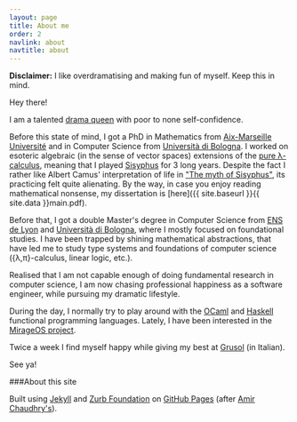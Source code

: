 ```yaml
---
layout: page
title: About me
order: 2
navlink: about
navtitle: about
---
```


<p class="message"><strong>Disclaimer:</strong> I like overdramatising and
making fun of myself. Keep this in mind.</p>

Hey there!

I am a talented [drama queen](http://en.wiktionary.org/wiki/drama_queen)
with poor to none self-confidence.

Before this state of mind, I got a PhD in Mathematics from [Aix-Marseille
Université](http://www.univ-amu.fr/) and in Computer Science from
[Università di Bologna](http://www.unibo.it/). I worked on esoteric
algebraic (in the sense of vector spaces) extensions of the [pure
&#x3BB;-calculus](http://en.wikipedia.org/wiki/Lambda_calculus), meaning
that I played [Sisyphus](http://en.wikipedia.org/wiki/Sisyphus) for 3 long
years. Despite the fact I rather like Albert Camus' interpretation of life
in ["The myth of
Sisyphus"](http://en.wikipedia.org/wiki/The_Myth_of_Sisyphus), its
practicing felt quite alienating. By the way, in case you enjoy reading
mathematical nonsense, my dissertation is
[here]({{ site.baseurl }}{{ site.data }}main.pdf).

Before that, I got a double Master's degree in Computer Science from [ENS
de Lyon](http://www.ens-lyon.eu/) and [Università di
Bologna](http://www.unibo.it/), where I mostly focused on foundational
studies. I have been trapped by shining mathematical abstractions, that
have led me to study type systems and foundations of computer science
({&#x3BB;,&pi;}-calculus, linear logic, etc.).

Realised that I am not capable enough of doing fundamental research in
computer science, I am now chasing professional happiness as a software
engineer, while pursuing my dramatic lifestyle.

During the day, I normally try to play around with the
[OCaml](http://www.ocaml.org/) and [Haskell](http://www.haskell.org/)
functional programming languages. Lately, I have been interested in the
[MirageOS project](http://openmirage.org/).

Twice a week I find myself happy while giving my best at
[Grusol](http://grusol.it/) (in Italian).

See ya!

###About this site

Built using [Jekyll](http://jekyllrb.com) and [Zurb
Foundation](http://foundation.zurb.com) on [GitHub
Pages](http://pages.github.com) (after [Amir
Chaudhry's](http://amirchaudhry.com)).
